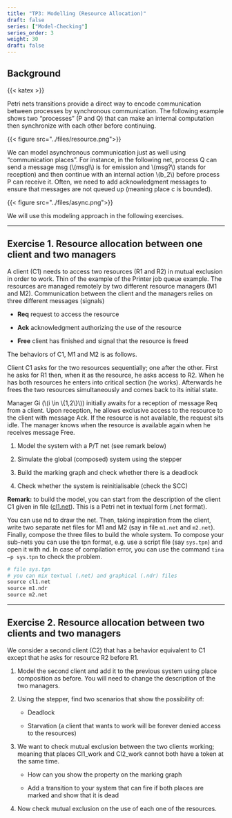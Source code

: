 ```yaml
---
title: "TP3: Modelling (Resource Allocation)" 
draft: false
series: ["Model-Checking"]
series_order: 3
weight: 30
draft: false
---
```

## Background

{{< katex >}}

Petri nets transitions provide a direct way to encode communication between
processes by synchronous communication. The following example shows two
“processes” (P and Q) that can make an internal computation then synchronize
with each other before continuing.

{{< figure src="../files/resource.png">}}

We can model asynchronous communication just as well using “communication
places”. For instance, in the following net, process Q can send a message msg
(\\(msg!\\) is for emission and \\(msg?\\) stands for reception) and then continue with
an internal action \\(b_2\\) before process P can receive it. Often, we need to add
acknowledgment messages to ensure that messages are not queued up (meaning place
c is bounded).

{{< figure src="../files/async.png">}}

We will use this modeling approach in the following exercises.

---

## Exercise 1.  Resource allocation between one client and two managers

A client (C1) needs to access two resources (R1 and R2) in mutual exclusion in
order to work. Thin of the example of the Printer job queue example. The
resources are managed remotely by two different resource managers (M1 and M2).
Communication between the client and the managers relies on three different
messages (signals)

* __Req__ request to access the resource

* __Ack__ acknowledgment authorizing the use of the resource

* __Free__ client has finished and signal that the resource is freed

The behaviors of C1, M1 and M2 is as follows.

Client C1 asks for the two resources sequentially; one after the other. First he
asks for R1 then, when it as the resource, he asks access to R2. When he has
both resources he enters into critical section (he works). Afterwards he frees
the two resources simultaneously and comes back to its initial state.

Manager Gi (\\(i \in \\{1,2\\}\\)) initially awaits for a reception of message Req from
a client. Upon reception, he allows exclusive access to the resource to the
client with message Ack. If the resource is not available, the request sits
idle. The manager knows when the resource is available again when he receives
message Free.

1. Model the system with a P/T net (see remark below)

2. Simulate the global (composed) system using the stepper

3. Build the marking graph and check whether there is a deadlock

4. Check whether the system is reinitialisable (check the SCC)

__Remark:__ to build the model, you can start from the description of the client
C1 given in file ([cl1.net](../files/cl1.net)). This is a Petri net in textual
form (.net format).

You can use nd to draw the net. Then, taking inspiration from the client, write
two separate net files for M1 and M2 (say in file ``m1.net`` and ``m2.net``).
Finally, compose the three files to build the whole system. To compose your
sub-nets you can use the tpn format, e.g. use a script file (say ``sys.tpn``)
and open it with nd. In case of compilation error, you can use the command
``tina –p sys.tpn`` to check the problem.

```python
# file sys.tpn
# you can mix textual (.net) and graphical (.ndr) files
source cl1.net
source m1.ndr
source m2.net
```

---

## Exercise 2.  Resource allocation between two clients and two managers

We consider a second client (C2) that has a behavior equivalent to C1 except
that he asks for resource R2 before R1.

1. Model the second client and add it to the previous system using place
    composition as before. You will need to change the description of the two
    managers.

2. Using the stepper, find two scenarios that show the possibility of:

    * Deadlock

    * Starvation (a client that wants to work will be forever denied access to
      the resources)

3. We want to check mutual exclusion between the two clients working; meaning
    that places Cl1_work and Cl2_work cannot both have a token at the same time.

    * How can you show the property on the marking graph

    * Add a transition to your system that can fire if both places are marked
      and show that it is dead

4. Now check mutual exclusion on the use of each one of the resources.
